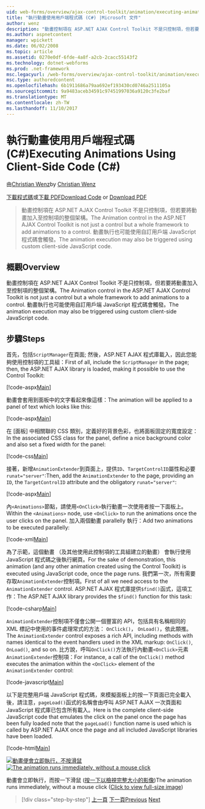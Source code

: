 ```yaml
---
uid: web-forms/overview/ajax-control-toolkit/animation/executing-animations-using-client-side-code-cs
title: "執行動畫使用用戶端程式碼 (C#) |Microsoft 文件"
author: wenz
description: "動畫控制項在 ASP.NET AJAX Control Toolkit 不是只控制項，但若要將動畫加入至控制項的整個架構。 動畫執行..."
ms.author: aspnetcontent
manager: wpickett
ms.date: 06/02/2008
ms.topic: article
ms.assetid: 0270e0df-6fde-4a8f-a2cb-2cacc55143f2
ms.technology: dotnet-webforms
ms.prod: .net-framework
msc.legacyurl: /web-forms/overview/ajax-control-toolkit/animation/executing-animations-using-client-side-code-cs
msc.type: authoredcontent
ms.openlocfilehash: 6b1911686a79aa692ef193430cd0746a2511105a
ms.sourcegitcommit: 9a9483aceb34591c97451997036a9120c3fe2baf
ms.translationtype: MT
ms.contentlocale: zh-TW
ms.lasthandoff: 11/10/2017
---
```

<a name="executing-animations-using-client-side-code-c"></a><span data-ttu-id="23726-104">執行動畫使用用戶端程式碼 (C#)</span><span class="sxs-lookup"><span data-stu-id="23726-104">Executing Animations Using Client-Side Code (C#)</span></span>
====================
<span data-ttu-id="23726-105">由[Christian Wenz](https://github.com/wenz)</span><span class="sxs-lookup"><span data-stu-id="23726-105">by [Christian Wenz](https://github.com/wenz)</span></span>

<span data-ttu-id="23726-106">[下載程式碼](http://download.microsoft.com/download/f/9/a/f9a26acd-8df4-4484-8a18-199e4598f411/Animation10.cs.zip)或[下載 PDF](http://download.microsoft.com/download/6/7/1/6718d452-ff89-4d3f-a90e-c74ec2d636a3/animation10CS.pdf)</span><span class="sxs-lookup"><span data-stu-id="23726-106">[Download Code](http://download.microsoft.com/download/f/9/a/f9a26acd-8df4-4484-8a18-199e4598f411/Animation10.cs.zip) or [Download PDF](http://download.microsoft.com/download/6/7/1/6718d452-ff89-4d3f-a90e-c74ec2d636a3/animation10CS.pdf)</span></span>

> <span data-ttu-id="23726-107">動畫控制項在 ASP.NET AJAX Control Toolkit 不是只控制項，但若要將動畫加入至控制項的整個架構。</span><span class="sxs-lookup"><span data-stu-id="23726-107">The Animation control in the ASP.NET AJAX Control Toolkit is not just a control but a whole framework to add animations to a control.</span></span> <span data-ttu-id="23726-108">動畫執行也可能使用自訂用戶端 JavaScript 程式碼會觸發。</span><span class="sxs-lookup"><span data-stu-id="23726-108">The animation execution may also be triggered using custom client-side JavaScript code.</span></span>


## <a name="overview"></a><span data-ttu-id="23726-109">概觀</span><span class="sxs-lookup"><span data-stu-id="23726-109">Overview</span></span>

<span data-ttu-id="23726-110">動畫控制項在 ASP.NET AJAX Control Toolkit 不是只控制項，但若要將動畫加入至控制項的整個架構。</span><span class="sxs-lookup"><span data-stu-id="23726-110">The Animation control in the ASP.NET AJAX Control Toolkit is not just a control but a whole framework to add animations to a control.</span></span> <span data-ttu-id="23726-111">動畫執行也可能使用自訂用戶端 JavaScript 程式碼會觸發。</span><span class="sxs-lookup"><span data-stu-id="23726-111">The animation execution may also be triggered using custom client-side JavaScript code.</span></span>

## <a name="steps"></a><span data-ttu-id="23726-112">步驟</span><span class="sxs-lookup"><span data-stu-id="23726-112">Steps</span></span>

<span data-ttu-id="23726-113">首先，包括`ScriptManager`在頁面; 然後，ASP.NET AJAX 程式庫載入，因此您能夠使用控制項的工具組：</span><span class="sxs-lookup"><span data-stu-id="23726-113">First of all, include the `ScriptManager` in the page; then, the ASP.NET AJAX library is loaded, making it possible to use the Control Toolkit:</span></span>

[!code-aspx[Main](executing-animations-using-client-side-code-cs/samples/sample1.aspx)]

<span data-ttu-id="23726-114">動畫會套用到面板中的文字看起來像這樣：</span><span class="sxs-lookup"><span data-stu-id="23726-114">The animation will be applied to a panel of text which looks like this:</span></span>

[!code-aspx[Main](executing-animations-using-client-side-code-cs/samples/sample2.aspx)]

<span data-ttu-id="23726-115">在 [面板] 中相關聯的 CSS 類別，定義好的背景色彩，也將面板固定的寬度設定：</span><span class="sxs-lookup"><span data-stu-id="23726-115">In the associated CSS class for the panel, define a nice background color and also set a fixed width for the panel:</span></span>

[!code-css[Main](executing-animations-using-client-side-code-cs/samples/sample3.css)]

<span data-ttu-id="23726-116">接著，新增`AnimationExtender`到頁面上，提供`ID`、`TargetControlID`屬性和必要`runat="server"`:</span><span class="sxs-lookup"><span data-stu-id="23726-116">Then, add the `AnimationExtender` to the page, providing an `ID`, the `TargetControlID` attribute and the obligatory `runat="server"`:</span></span>

[!code-aspx[Main](executing-animations-using-client-side-code-cs/samples/sample4.aspx)]

<span data-ttu-id="23726-117">內`<Animations>`節點，請使用`<OnClick>`執行動畫一次使用者按一下面板上。</span><span class="sxs-lookup"><span data-stu-id="23726-117">Within the `<Animations>` node, use `<OnClick>` to run the animations once the user clicks on the panel.</span></span> <span data-ttu-id="23726-118">加入兩個動畫 parallelly 執行：</span><span class="sxs-lookup"><span data-stu-id="23726-118">Add two animations to be executed parallelly:</span></span>

[!code-xml[Main](executing-animations-using-client-side-code-cs/samples/sample5.xml)]

<span data-ttu-id="23726-119">為了示範，這個動畫 （及其他使用此控制項的工具組建立的動畫） 會執行使用 JavaScript 程式碼之後執行網頁。</span><span class="sxs-lookup"><span data-stu-id="23726-119">For the sake of demonstration, this animation (and any other animation created using the Control Toolkit) is executed using JavaScript code, once the page runs.</span></span> <span data-ttu-id="23726-120">我們第一次，所有需要存取`AnimationExtender`控制項。</span><span class="sxs-lookup"><span data-stu-id="23726-120">First of all we need access to the `AnimationExtender` control.</span></span> <span data-ttu-id="23726-121">ASP.NET AJAX 程式庫提供`$find()`函式，這項工作：</span><span class="sxs-lookup"><span data-stu-id="23726-121">The ASP.NET AJAX library provides the `$find()` function for this task:</span></span>

[!code-csharp[Main](executing-animations-using-client-side-code-cs/samples/sample6.cs)]

<span data-ttu-id="23726-122">`AnimationExtender`控制項不僅會公開一個豐富的 API，包括具有名稱相同的 XML 標記中使用的事件處理常式的方法： `OnClick()`， `OnLoad()`，依此類推。</span><span class="sxs-lookup"><span data-stu-id="23726-122">The `AnimationExtender` control exposes a rich API, including methods with names identical to the event handlers used in the XML markup: `OnClick()`, `OnLoad()`, and so on.</span></span> <span data-ttu-id="23726-123">比方說，呼叫`OnClick()`方法執行內動畫`<OnClick>`元素`AnimationExtender`控制項：</span><span class="sxs-lookup"><span data-stu-id="23726-123">For instance, a call of the `OnClick()` method executes the animation within the `<OnClick>` element of the `AnimationExtender` control:</span></span>

[!code-javascript[Main](executing-animations-using-client-side-code-cs/samples/sample7.js)]

<span data-ttu-id="23726-124">以下是完整用戶端 JavaScript 程式碼，來模擬面板上的按一下頁面已完全載入後，請注意，`pageLoad()`函式的名稱會由呼叫 ASP.NET AJAX 一次頁面和 JavaScript 程式庫已包含所有載入。</span><span class="sxs-lookup"><span data-stu-id="23726-124">Here is the complete client-side JavaScript code that emulates the click on the panel once the page has been fully loaded note that the `pageLoad()` function name is used which is called by ASP.NET AJAX once the page and all included JavaScript libraries have been loaded.</span></span>

[!code-html[Main](executing-animations-using-client-side-code-cs/samples/sample8.html)]


<span data-ttu-id="23726-125">[![動畫便會立即執行，不按滑鼠](executing-animations-using-client-side-code-cs/_static/image2.png)](executing-animations-using-client-side-code-cs/_static/image1.png)</span><span class="sxs-lookup"><span data-stu-id="23726-125">[![The animation runs immediately, without a mouse click](executing-animations-using-client-side-code-cs/_static/image2.png)](executing-animations-using-client-side-code-cs/_static/image1.png)</span></span>

<span data-ttu-id="23726-126">動畫會立即執行，而按一下滑鼠 ([按一下以檢視完整大小的影像](executing-animations-using-client-side-code-cs/_static/image3.png))</span><span class="sxs-lookup"><span data-stu-id="23726-126">The animation runs immediately, without a mouse click ([Click to view full-size image](executing-animations-using-client-side-code-cs/_static/image3.png))</span></span>

>[!div class="step-by-step"]
<span data-ttu-id="23726-127">[上一頁](modifying-animations-from-the-server-side-cs.md)
[下一頁](changing-an-animation-using-client-side-code-cs.md)</span><span class="sxs-lookup"><span data-stu-id="23726-127">[Previous](modifying-animations-from-the-server-side-cs.md)
[Next](changing-an-animation-using-client-side-code-cs.md)</span></span>
